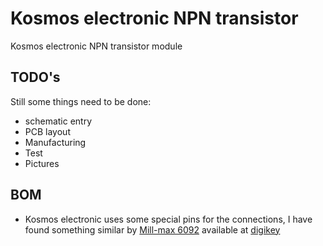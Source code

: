 # Kosmos electronic NPN transistor
Kosmos electronic NPN transistor module
## TODO's
Still some things need to be done:
* schematic entry 
* PCB layout
* Manufacturing
* Test
* Pictures
## BOM
* Kosmos electronic uses some special pins for the connections, I have found something similar by [Mill-max 6092](https://www.mill-max.com/catalog/download/2020-10%3A207M.pdf) available at [digikey](https://www.digikey.com/en/products/detail/mill-max-manufacturing-corp/6092-0-00-15-00-00-33-0/1991698)

